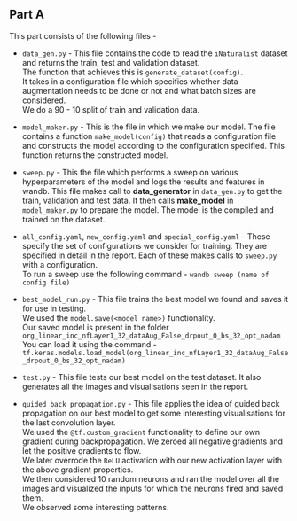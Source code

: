 ## Part A
This part consists of the following files -
* `data_gen.py` - This file contains the code to read the `iNaturalist` dataset and returns the train, test and validation dataset. <br>
                  The function that achieves this is `generate_dataset(config)`. <br>
                  It takes in a configuration file which specifies whether data augmentation needs to be done or not and what batch sizes 
                  are considered. <br>
                  We do a 90 - 10 split of train and validation data.
                  
* `model_maker.py` - This is the file in which we make our model. The file contains a function `make_model(config)` that reads a configuration file <br>
                     and constructs the model according to the configuration specified. 
                     This function returns the constructed model.

* `sweep.py` - This the file which performs a sweep on various hyperparameters of the model and logs the results and features in wandb.
               This file makes call to **data_generator** in `data_gen.py` to get the train, validation and test data.
               It then calls **make_model** in `model_maker.py` to prepare the model. The model is the compiled and trained on the dataset.

* `all_config.yaml`, `new_config.yaml` and `special_config.yaml` - These specify the set of configurations we consider for training. They are 
                                                                   specified in detail in the report. Each of these makes calls to `sweep.py` 
                                                                   with a configuration. <br>
                                                                   To run a sweep use the following command - `wandb sweep (name of config file)`

* `best_model_run.py` - This file trains the best model we found and saves it for use in testing. <br>
                        We used the `model.save(<model name>)` functionality. <br>
                        Our saved model is present in the folder `org_linear_inc_nfLayer1_32_dataAug_False_drpout_0_bs_32_opt_nadam` <br>
                        You can load it using the command - `tf.keras.models.load_model(org_linear_inc_nfLayer1_32_dataAug_False_drpout_0_bs_32_opt_nadam)`

* `test.py` - This file tests our best model on the test dataset. It also generates all the images and visualisations seen in the report.

* `guided_back_propagation.py` - This file applies the idea of guided back propagation on our best model to get some interesting visualisations 
                                 for the last convolution layer. <br>
                                 We used the `@tf.custom_gradient` functionality to define our own gradient during
                                 backpropagation. We zeroed all negative gradients and let the positive gradients to flow. <br>
                                 We later overrode the `ReLU` activation with our new activation layer with the above gradient properties. <br>
                                 We then considered 10 random neurons and ran the model over all the images and visualized the inputs for which the neurons 
                                 fired and saved them. <br>
                                 We observed some interesting patterns.
